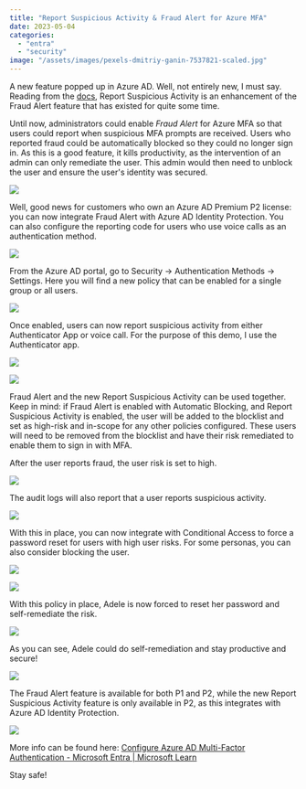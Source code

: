```yaml
---
title: "Report Suspicious Activity & Fraud Alert for Azure MFA"
date: 2023-05-04
categories: 
  - "entra"
  - "security"
image: "/assets/images/pexels-dmitriy-ganin-7537821-scaled.jpg"
---
```


A new feature popped up in Azure AD. Well, not entirely new, I must say. Reading from the [docs](https://learn.microsoft.com/en-us/azure/active-directory/authentication/howto-mfa-mfasettings#report-suspicious-activity), Report Suspicious Activity is an enhancement of the Fraud Alert feature that has existed for quite some time.

Until now, administrators could enable _Fraud Alert_ for Azure MFA so that users could report when suspicious MFA prompts are received. Users who reported fraud could be automatically blocked so they could no longer sign in. As this is a good feature, it kills productivity, as the intervention of an admin can only remediate the user. This admin would then need to unblock the user and ensure the user's identity was secured.

![](/assets/images/image.png)

Well, good news for customers who own an Azure AD Premium P2 license: you can now integrate Fraud Alert with Azure AD Identity Protection. You can also configure the reporting code for users who use voice calls as an authentication method.

![](/assets/images/My-new-creation-1.png)

From the Azure AD portal, go to Security -> Authentication Methods -> Settings. Here you will find a new policy that can be enabled for a single group or all users.

![](/assets/images/image-1.png)

Once enabled, users can now report suspicious activity from either Authenticator App or voice call. For the purpose of this demo, I use the Authenticator app.

![](/assets/images/IMG_1416-2.png)

![](/assets/images/IMG_1417-2.png)

Fraud Alert and the new Report Suspicious Activity can be used together. Keep in mind: if Fraud Alert is enabled with Automatic Blocking, and Report Suspicious Activity is enabled, the user will be added to the blocklist and set as high-risk and in-scope for any other policies configured. These users will need to be removed from the blocklist and have their risk remediated to enable them to sign in with MFA.

After the user reports fraud, the user risk is set to high.

![](/assets/images/msedge_eETqYag12j.png)

The audit logs will also report that a user reports suspicious activity.

![](/assets/images/msedge_keUpNBKzOa.png)

With this in place, you can now integrate with Conditional Access to force a password reset for users with high user risks. For some personas, you can also consider blocking the user.

![](/assets/images/image-2.png)

![](/assets/images/image-3.png)

With this policy in place, Adele is now forced to reset her password and self-remediate the risk.

![](/assets/images/image-4.png)

As you can see, Adele could do self-remediation and stay productive and secure!

![](/assets/images/image-5.png)

The Fraud Alert feature is available for both P1 and P2, while the new Report Suspicious Activity feature is only available in P2, as this integrates with Azure AD Identity Protection.

![](/assets/images/image-6.png)

More info can be found here: [Configure Azure AD Multi-Factor Authentication - Microsoft Entra | Microsoft Learn](https://learn.microsoft.com/en-us/azure/active-directory/authentication/howto-mfa-mfasettings#report-suspicious-activity)

Stay safe!
